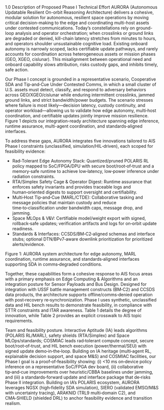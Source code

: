 1.0 Description of Proposed Phase I Technical Effort
AURORA (Autonomous Updatable Resilient On-orbit Reasoning Architecture) delivers a cohesive, modular solution for autonomous, resilient space operations by moving critical decision-making to the edge and coordinating multi-host assets under contested communications. Today’s constellations rely on ground-loop analysis and operator orchestration; when crosslinks or ground links are degraded or denied, kill-chain latency stretches from minutes to hours, and operators shoulder unsustainable cognitive load. Existing onboard autonomy is narrowly scoped, lacks certifiable update pathways, and rarely accounts for coordination across heterogeneous assets or mission phases (GEO, XGEO, cislunar). This misalignment between operational need and onboard capability slows attribution, risks custody gaps, and inhibits timely, safe action.

Our Phase I concept is grounded in a representative scenario, Cooperative SDA and Tip‑and‑Cue Under Contested Comms, in which a small cluster of U.S. assets must detect, classify, and respond to adversary behaviors across GEO/XGEO/cislunar while enduring intermittent crosslinks, jammed ground links, and strict bandwidth/power budgets. The scenario stresses where failure is most likely—decision latency, custody continuity, and operator workload—allowing us to validate how edge autonomy, multi‑host coordination, and certifiable updates jointly improve mission resilience. Figure 1 depicts our integration-ready architecture spanning edge inference, runtime assurance, multi-agent coordination, and standards‑aligned interfaces.

To address these gaps, AURORA integrates five innovations tailored to AIS Phase I constraints (unclassified, simulation/HIL‑driven), each scoped for feasibility evidence:
- Rad‑Tolerant Edge Autonomy Stack: Quantized/pruned POLARIS RL policy mapped to SoC/FPGA/DPU with secure boot/root‑of‑trust and a memory‑safe runtime to achieve low‑latency, low‑power inference under radiation constraints.
- RTA/Simplex Safety Cage & Operator Digest: Runtime assurance that enforces safety invariants and provides traceable logs and human‑oriented digests to support oversight and certifiability.
- Multi‑Host Tip‑and‑Cue (MARL/CTDE): Collaborative tasking and message policies that maintain custody and reduce time‑to‑classification under bandwidth caps, message drop, and jamming.
- Space MLOps & V&V: Certifiable model/weight export with signed, rollback‑safe updates; verification artifacts and logs for on‑orbit update readiness.
- Standards & Interfaces: CCSDS/BM‑C2‑aligned schemas and interface stubs; optional DTN/BPv7‑aware downlink prioritization for prioritized alerts/evidence.

Figure 1: AURORA system architecture for edge autonomy, MARL coordination, runtime assurance, and standards‑aligned interfaces supporting SDA in comms‑degraded conditions.

Together, these capabilities form a cohesive response to AIS focus areas with a primary emphasis on Edge Computing & Algorithms and an integration posture for Sensor Payloads and Bus Design. Designed for integration with USSF battle management constructs (BM‑C2) and CCSDS data products, the architecture supports offline/comms‑denied operation with post‑recovery re‑synchronization. Phase I uses synthetic, unclassified data and HIL bench results to demonstrate feasibility, in compliance with STTR constraints and ITAR awareness. Table 1 details the degree of innovation, while Table 2 provides an explicit crosswalk to AIS topic requirements.

Team and feasibility posture. Interactive Aptitude (IA) leads algorithms (POLARIS RL/MARL), safety shields (RTA/Simplex) and Space MLOps/standards; COSMIAC leads rad‑tolerant compute concept, secure boot/root‑of‑trust, and HIL bench execution (power/thermal/SEU) with signed update demo‑in‑the‑loop. Building on IA heritage (multi‑agent RL, explainable decision support, and space M&S) and COSMIAC facilities, our Phase I goal is a proof‑of‑feasibility showing: (i) <10 ms on‑device policy inference on a representative SoC/FPGA dev board, (ii) collaborative tip‑and‑cue improvements over heuristic/CBBA baselines under jamming, and (iii) a standards‑forward update and interface package that de‑risks Phase II integration.
Building on IA’s POLARIS ecosystem, AURORA leverages NGSX (high‑fidelity SDA simulation), SIERO (validated EMSO/M&S with uncertainty tracing), ARAKNID (TRL9 multi‑domain C2), and CMA‑SHIELD (shielded DRL) to anchor feasibility evidence and transition realism.


